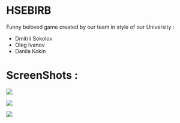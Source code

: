 # HSEBIRB
Funny beloved game created by our team in style of our University :
- Dmitrii Sokolov 
- Oleg Ivanov     
- Danila Kokin

# ScreenShots :

![](https://user-images.githubusercontent.com/55272093/110836519-354d1b00-82b1-11eb-9d73-c9eb8f799163.PNG)


![](https://user-images.githubusercontent.com/55272093/107998468-3bbfde00-6ff6-11eb-8812-9939b17bd8fe.png)

![](https://user-images.githubusercontent.com/55272093/107998468-3bbfde00-6ff6-11eb-8812-9939b17bd8fe.png)
